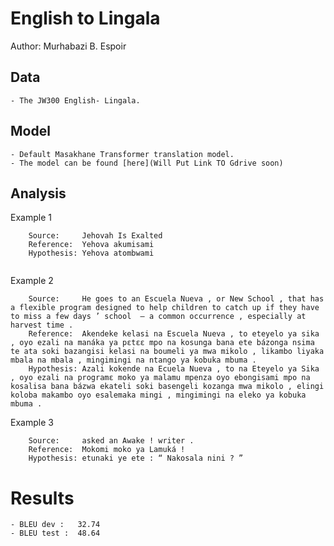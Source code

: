 # English to Lingala

Author: Murhabazi B. Espoir

## Data

	- The JW300 English- Lingala.

## Model

	- Default Masakhane Transformer translation model.
	- The model can be found [here](Will Put Link TO Gdrive soon)

## Analysis

Example 1
```ln
    Source:     Jehovah Is Exalted
    Reference:  Yehova akumisami
    Hypothesis: Yehova atombwami
	
```

Example 2
```ln
	Source:     He goes to an Escuela Nueva , or New School , that has a flexible program designed to help children to catch up if they have to miss a few days ’ school ​ — a common occurrence , especially at harvest time .
    Reference:  Akendeke kelasi na Escuela Nueva , to eteyelo ya sika , oyo ezali na manáka ya pɛtɛɛ mpo na kosunga bana ete bázonga nsima te ata soki bazangisi kelasi na boumeli ya mwa mikolo , likambo liyaka mbala na mbala , mingimingi na ntango ya kobuka mbuma .
    Hypothesis: Azali kokende na Ecuela Nueva , to na Eteyelo ya Sika , oyo ezali na programɛ moko ya malamu mpenza oyo ebongisami mpo na kosalisa bana bázwa ekateli soki basengeli kozanga mwa mikolo , elingi koloba makambo oyo esalemaka mingi , mingimingi na eleko ya kobuka mbuma .
```

Example 3
```ln
	Source:     asked an Awake ! writer .
    Reference:  Mokomi moko ya Lamuká !
 	Hypothesis: etunaki ye ete : “ Nakosala nini ? ”
```
# Results
	- BLEU dev :   32.74
	- BLEU test :  48.64
